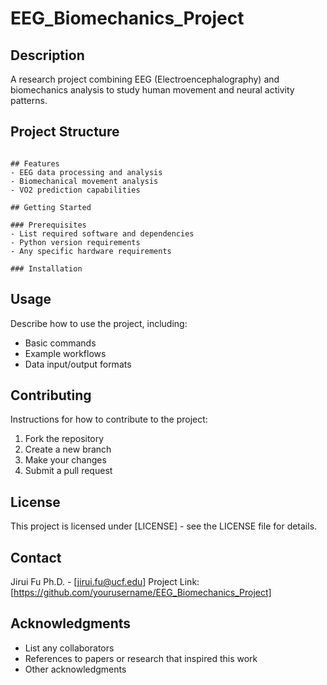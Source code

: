 # EEG_Biomechanics_Project

## Description
A research project combining EEG (Electroencephalography) and biomechanics analysis to study human movement and neural activity patterns.

## Project Structure
```

## Features
- EEG data processing and analysis
- Biomechanical movement analysis
- VO2 prediction capabilities

## Getting Started

### Prerequisites
- List required software and dependencies
- Python version requirements
- Any specific hardware requirements

### Installation
```

## Usage
Describe how to use the project, including:
- Basic commands
- Example workflows
- Data input/output formats

## Contributing
Instructions for how to contribute to the project:
1. Fork the repository
2. Create a new branch
3. Make your changes
4. Submit a pull request

## License
This project is licensed under [LICENSE] - see the LICENSE file for details.

## Contact
Jirui Fu Ph.D. - [jirui.fu@ucf.edu]
Project Link: [https://github.com/yourusername/EEG_Biomechanics_Project]

## Acknowledgments
- List any collaborators
- References to papers or research that inspired this work
- Other acknowledgments
